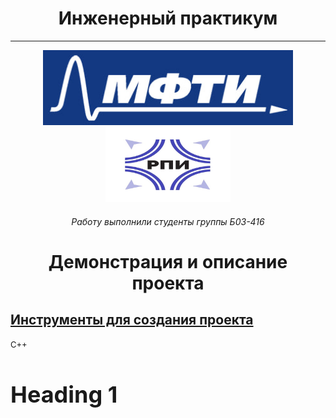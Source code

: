<h1 align="center">Инженерный практикум</h1>

<hr>

<p align="center">
    <img src="logo.jpg" alt="logo" height="120" width="400"/>
    <img src="logo_2.jpg" alt="logo_2" height="120" width="200"/>
</p>

<h6 align="center">Работу выполнили студенты группы Б03-416</h6>

<h1 align="center">Демонстрация и описание проекта</h1>

<h2><u>Инструменты для создания проекта</u></h2>

<span style="font-size: 13px;"> C++</span>

<h1 style="font-size: 36px;">Heading 1</h1>

